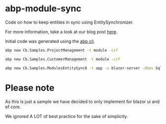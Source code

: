 # abp-module-sync
Code on how to keep entities in sync using EntitySynchronizer.

For more information, take a look at our blog post [here](https://chrobyte.de/blogs/default/abp-module-development-and-cross-module-dependencies).

Initial code was generated using the [abp cli](https://docs.abp.io/en/abp/latest/CLI#options).

```sh
abp new Cb.Samples.ProjectManagement -t module -csf
```

```sh
abp new Cb.Samples.CustomerManagement -t module -csf
```

```sh
abp new Cb.Samples.ModulesEntitySync8 -t app -u blazor-server -dbms SqlServer
```

# Please note
As this is just a sample we have decided to only implement for blazor ui and ef core.

We ignored A LOT of best practice for the sake of simplicity.